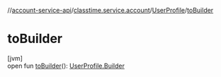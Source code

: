 //[account-service-api](../../../index.md)/[classtime.service.account](../index.md)/[UserProfile](index.md)/[toBuilder](to-builder.md)

# toBuilder

[jvm]\
open fun [toBuilder](to-builder.md)(): [UserProfile.Builder](-builder/index.md)
